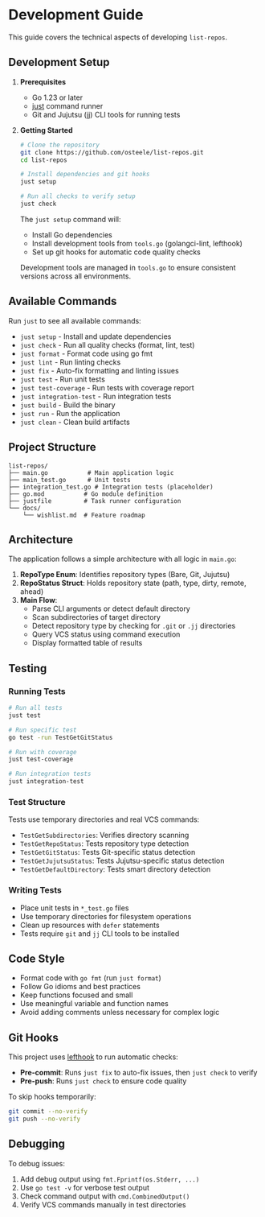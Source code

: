 # Development Guide

This guide covers the technical aspects of developing `list-repos`.

## Development Setup

1. **Prerequisites**
   - Go 1.23 or later
   - [just](https://github.com/casey/just) command runner
   - Git and Jujutsu (jj) CLI tools for running tests

2. **Getting Started**
   ```bash
   # Clone the repository
   git clone https://github.com/osteele/list-repos.git
   cd list-repos

   # Install dependencies and git hooks
   just setup

   # Run all checks to verify setup
   just check
   ```

   The `just setup` command will:
   - Install Go dependencies
   - Install development tools from `tools.go` (golangci-lint, lefthook)
   - Set up git hooks for automatic code quality checks

   Development tools are managed in `tools.go` to ensure consistent versions across all environments.

## Available Commands

Run `just` to see all available commands:

- `just setup` - Install and update dependencies
- `just check` - Run all quality checks (format, lint, test)
- `just format` - Format code using go fmt
- `just lint` - Run linting checks
- `just fix` - Auto-fix formatting and linting issues
- `just test` - Run unit tests
- `just test-coverage` - Run tests with coverage report
- `just integration-test` - Run integration tests
- `just build` - Build the binary
- `just run` - Run the application
- `just clean` - Clean build artifacts

## Project Structure

```
list-repos/
├── main.go           # Main application logic
├── main_test.go      # Unit tests
├── integration_test.go # Integration tests (placeholder)
├── go.mod           # Go module definition
├── justfile         # Task runner configuration
└── docs/
    └── wishlist.md  # Feature roadmap
```

## Architecture

The application follows a simple architecture with all logic in `main.go`:

1. **RepoType Enum**: Identifies repository types (Bare, Git, Jujutsu)
2. **RepoStatus Struct**: Holds repository state (path, type, dirty, remote, ahead)
3. **Main Flow**:
   - Parse CLI arguments or detect default directory
   - Scan subdirectories of target directory
   - Detect repository type by checking for `.git` or `.jj` directories
   - Query VCS status using command execution
   - Display formatted table of results

## Testing

### Running Tests

```bash
# Run all tests
just test

# Run specific test
go test -run TestGetGitStatus

# Run with coverage
just test-coverage

# Run integration tests
just integration-test
```

### Test Structure

Tests use temporary directories and real VCS commands:
- `TestGetSubdirectories`: Verifies directory scanning
- `TestGetRepoStatus`: Tests repository type detection
- `TestGetGitStatus`: Tests Git-specific status detection
- `TestGetJujutsuStatus`: Tests Jujutsu-specific status detection
- `TestGetDefaultDirectory`: Tests smart directory detection

### Writing Tests

- Place unit tests in `*_test.go` files
- Use temporary directories for filesystem operations
- Clean up resources with `defer` statements
- Tests require `git` and `jj` CLI tools to be installed

## Code Style

- Format code with `go fmt` (run `just format`)
- Follow Go idioms and best practices
- Keep functions focused and small
- Use meaningful variable and function names
- Avoid adding comments unless necessary for complex logic

## Git Hooks

This project uses [lefthook](https://github.com/evilmartians/lefthook) to run automatic checks:

- **Pre-commit**: Runs `just fix` to auto-fix issues, then `just check` to verify
- **Pre-push**: Runs `just check` to ensure code quality

To skip hooks temporarily:
```bash
git commit --no-verify
git push --no-verify
```

## Debugging

To debug issues:

1. Add debug output using `fmt.Fprintf(os.Stderr, ...)`
2. Use `go test -v` for verbose test output
3. Check command output with `cmd.CombinedOutput()`
4. Verify VCS commands manually in test directories